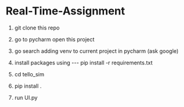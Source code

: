 # Real-Time-Assignment

1) git clone this repo

2) go to pycharm open this project

3) go search adding venv to current project in pycharm (ask google)

4) install packages using --- pip install -r requirements.txt

4) cd tello_sim

5) pip install .

6) run UI.py
